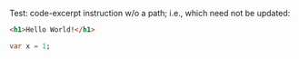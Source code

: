 Test: code-excerpt instruction w/o a path; i.e., which need not be updated:

<?code-excerpt title="abc"?>
```html
<h1>Hello World!</h1>
```

<?code-excerpt ?>
```dart
var x = 1;
```